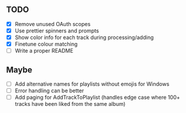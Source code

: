 ## TODO
- [x] Remove unused OAuth scopes
- [x] Use prettier spinners and prompts
- [x] Show color info for each track during processing/adding
- [x] Finetune colour matching
- [ ] Write a proper README

## Maybe
- [ ] Add alternative names for playlists without emojis for Windows
- [ ] Error handling can be better
- [ ] Add paging for AddTrackToPlaylist (handles edge case where 100+ tracks have been liked from the same album)